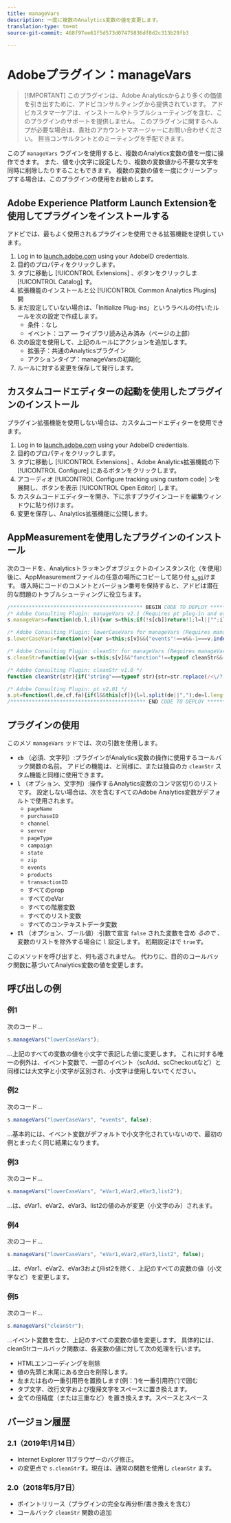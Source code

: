 ```yaml
---
title: manageVars
description: 一度に複数のAnalytics変数の値を変更します。
translation-type: tm+mt
source-git-commit: 468f97ee61f5d573d07475836df8d2c313b29fb3

---
```



# Adobeプラグイン：manageVars

> [!IMPORTANT] このプラグインは、Adobe Analyticsからより多くの価値を引き出すために、アドビコンサルティングから提供されています。 アドビカスタマーケアは、インストールやトラブルシューティングを含む、このプラグインのサポートを提供しません。 このプラグインに関するヘルプが必要な場合は、貴社のアカウントマネージャーにお問い合わせください。 担当コンサルタントとのミーティングを手配できます。

このプ `manageVars` ラグインを使用すると、複数のAnalytics変数の値を一度に操作できます。 また、値を小文字に設定したり、複数の変数値から不要な文字を同時に削除したりすることもできます。 複数の変数の値を一度にクリーンアップする場合は、このプラグインの使用をお勧めします。

## Adobe Experience Platform Launch Extensionを使用してプラグインをインストールする

アドビでは、最もよく使用されるプラグインを使用できる拡張機能を提供しています。

1. Log in to [launch.adobe.com](https://launch.adobe.com) using your AdobeID credentials.
1. 目的のプロパティをクリックします。
1. タブに移動し [!UICONTROL Extensions] 、ボタンをクリックしま [!UICONTROL Catalog] す。
1. 拡張機能のインストールと公 [!UICONTROL Common Analytics Plugins] 開
1. まだ設定していない場合は、「Initialize Plug-ins」というラベルの付いたルールを次の設定で作成します。
   * 条件：なし
   * イベント：コア — ライブラリ読み込み済み（ページの上部）
1. 次の設定を使用して、上記のルールにアクションを追加します。
   * 拡張子：共通のAnalyticsプラグイン
   * アクションタイプ：manageVarsの初期化
1. ルールに対する変更を保存して発行します。

## カスタムコードエディターの起動を使用したプラグインのインストール

プラグイン拡張機能を使用しない場合は、カスタムコードエディターを使用できます。

1. Log in to [launch.adobe.com](https://launch.adobe.com) using your AdobeID credentials.
1. 目的のプロパティをクリックします。
1. タブに移動し [!UICONTROL Extensions] 、Adobe Analytics拡張機能の下 [!UICONTROL Configure] にあるボタンをクリックします。
1. アコーディオ [!UICONTROL Configure tracking using custom code] ンを展開し、ボタンを表示 [!UICONTROL Open Editor] します。
1. カスタムコードエディターを開き、下に示すプラグインコードを編集ウィンドウに貼り付けます。
1. 変更を保存し、Analytics拡張機能に公開します。

## AppMeasurementを使用したプラグインのインストール

次のコードを、Analyticsトラッキングオブジェクトのインスタンス化（を使用）後に、AppMeasurementファイルの任意の場所にコピーして貼り付 [`s_gi`](../functions/s-gi.md)けます。 導入時にコードのコメントとバージョン番号を保持すると、アドビは潜在的な問題のトラブルシューティングに役立ちます。

```js
/******************************************* BEGIN CODE TO DEPLOY *******************************************/
/* Adobe Consulting Plugin: manageVars v2.1 (Requires pt plug-in and other necessary callback plug-ins) */
s.manageVars=function(cb,l,il){var s=this;if(!s[cb])return!1;l=l||"";il=il||!0;var a,d="pageName,purchaseID,channel,server, pageType,campaign,state,zip,events,products,transactionID";for(a=1;76>a;a++)d+=",prop"+a;for(a=1;251>a;a++)d+=",eVar"+a;for(a=1;6>a;a++)d+=",hier"+a;for(a=1;4>a;a++)d+=",list"+a;for(a in s.contextData)d+=",contextData."+a;if(l){if(1==il)d=l.replace("['", ".").replace("']","");else if(0==il){l=l.split(",");il=d.split(",");d="";for(x in l)for(y in-1<l[x].indexOf("contextData")&& (l[x]="contextData."+l[x].split("'")[1]),il)l[x]===il[y]&&(il[y]="");for(y in il)d+=il[y]?","+il[y]:""}s.pt(d,",",cb,0);return!0} return""===l&&il?(s.pt(d,",",cb,0),!0):!1};

/* Adobe Consulting Plugin: lowerCaseVars for manageVars (Requires manageVars plug-in) */
s.lowerCaseVars=function(v){var s=this;s[v]&&("events"!==v&&-1===v.indexOf("contextData")?(s[v]=s[v].toString(),0!== s[v].indexOf("D=")&&(s[v]=s[v].toLowerCase())):-1<v.indexOf("contextData")&&(v=v.substring(v.indexOf(".")+1),s.contextData[v]&& (s.contextData[v]=s.contextData[v].toString().toLowerCase())))};

/* Adobe Consulting Plugin: cleanStr for manageVars (Requires manageVars and cleanStr plug-ins) */
s.cleanStr=function(v){var s=this;s[v]&&"function"!==typeof cleanStr&&(0>v.indexOf("contextData")?s[v]=cleanStr(s[v]): (v=v.substring(v.indexOf(".")+1),s.contextData[v]&&(s.contextData[v]=cleanStr(s.contextData[v].toString()))))};

/* Adobe Consulting Plugin: cleanStr v1.0 */
function cleanStr(str){if("string"===typeof str){str=str.replace(/<\/?[^>]+(>|$)/g,"").trim().replace(/[\u2018\u2019\u201A]/g, "'").replace(/\t+/g,"").replace(/[\n\r]/g," ");for(;-1<str.indexOf("  ");)str=str.replace(/\s\s/g," ");return str}return""};

/* Adobe Consulting Plugin: pt v2.01 */
s.pt=function(l,de,cf,fa){if(l&&this[cf]){l=l.split(de||",");de=l.length;for(var e,c=0;c<de;c++)if(e=this[cf](l[c],fa))return e}};
/******************************************** END CODE TO DEPLOY ********************************************/
```

## プラグインの使用

このメソ `manageVars` ッドでは、次の引数を使用します。

* **`cb`** （必須、文字列）:プラグインがAnalytics変数の操作に使用するコールバック関数の名前。 アドビの機能は、と同様に、または独自のカ `cleanStr` スタム機能と同様に使用できます。
* **`l`** （オプション、文字列）:操作するAnalytics変数のコンマ区切りのリストです。 設定しない場合は、次を含むすべてのAdobe Analytics変数がデフォルトで使用されます。
   * `pageName`
   * `purchaseID`
   * `channel`
   * `server`
   * `pageType`
   * `campaign`
   * `state`
   * `zip`
   * `events`
   * `products`
   * `transactionID`
   * すべてのprop
   * すべてのeVar
   * すべての階層変数
   * すべてのリスト変数
   * すべてのコンテキストデータ変数
* **`Il`** （オプション、ブール値）:引数で宣言 `false` された変数を含め *るので* 、変数のリストを除外する場合に `l` 設定します。 初期設定はで `true`す。

このメソッドを呼び出すと、何も返されません。 代わりに、目的のコールバック関数に基づいてAnalytics変数の値を変更します。

## 呼び出しの例

### 例1

次のコード…

```js
s.manageVars("lowerCaseVars");
```

...上記のすべての変数の値を小文字で表記した値に変更します。  これに対する唯一の例外は、イベント変数で、一部のイベント（scAdd、scCheckoutなど）と同様には大文字と小文字が区別され、小文字は使用しないでください。

### 例2

次のコード…

```js
s.manageVars("lowerCaseVars", "events", false);
```

...基本的には、イベント変数がデフォルトで小文字化されていないので、最初の例とまったく同じ結果になります。

### 例3

次のコード…

```js
s.manageVars("lowerCaseVars", "eVar1,eVar2,eVar3,list2");
```

...は、eVar1、eVar2、eVar3、list2の値のみが変更（小文字のみ）されます。

### 例4

次のコード…

```js
s.manageVars("lowerCaseVars", "eVar1,eVar2,eVar3,list2", false);
```

...は、eVar1、eVar2、eVar3およびlist2を除く、上記のすべての変数の値（小文字など）を変更します。

### 例5

次のコード…

```js
s.manageVars("cleanStr");
```

...イベント変数を含む、上記のすべての変数の値を変更します。  具体的には、cleanStrコールバック関数は、各変数の値に対して次の処理を行います。

* HTMLエンコーディングを削除
* 値の先頭と末尾にある空白を削除します。
* 左または右の一重引用符を置換します(例：’)を一重引用符(&#39;)で囲む
* タブ文字、改行文字および復帰文字をスペースに置き換えます。
* 全ての倍精度（または三重など）を置き換えます。スペースとスペース

## バージョン履歴

### 2.1（2019年1月14日）

* Internet Explorer 11ブラウザーのバグ修正。
* の変更点で `s.cleanStr`す。現在は、通常の関数を使用し `cleanStr` ます。

### 2.0（2018年5月7日）

* ポイントリリース（プラグインの完全な再分析/書き換えを含む）
* コールバック `cleanStr` 関数の追加
